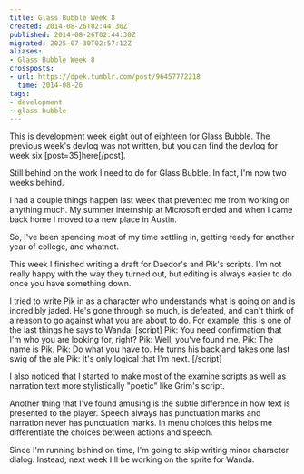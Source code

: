 ```yaml
---
title: Glass Bubble Week 8
created: 2014-08-26T02:44:30Z
published: 2014-08-26T02:44:30Z
migrated: 2025-07-30T02:57:12Z
aliases:
- Glass Bubble Week 8
crossposts:
- url: https://dpek.tumblr.com/post/96457772218
  time: 2014-08-26
tags:
- development
- glass-bubble
---
```


This is development week eight out of eighteen for Glass Bubble. The previous week's devlog was not written, but you can find the devlog for week six [post=35]here[/post].

Still behind on the work I need to do for Glass Bubble. In fact, I'm now two weeks behind.

I had a couple things happen last week that prevented me from working on anything much. My summer internship at Microsoft ended and when I came back home I moved to a new place in Austin.

So, I've been spending most of my time settling in, getting ready for another year of college, and whatnot.

This week I finished writing a draft for Daedor's and Pik's scripts. I'm not really happy with the way they turned out, but editing is always easier to do once you have something down.

I tried to write Pik in as a character who understands what is going on and is incredibly jaded. He's gone through so much, is defeated, and can't think of a reason to go against what you are about to do. For example, this is one of the last things he says to Wanda:
[script]
Pik: You need confirmation that I'm who you are looking for, right?
Pik: Well, you've found me.
Pik: The name is Pik.
Pik: Do what you have to.
He turns his back and takes one last swig of the ale
Pik: It's only logical that I'm next.
[/script]

I also noticed that I started to make most of the examine scripts as well as narration text more stylistically "poetic" like Grim's script.

Another thing that I've found amusing is the subtle difference in how text is presented to the player. Speech always has punctuation marks and narration never has punctuation marks. In menu choices this helps me differentiate the choices between actions and speech.

Since I'm running behind on time, I'm going to skip writing minor character dialog. Instead, next week I'll be working on the sprite for Wanda.
